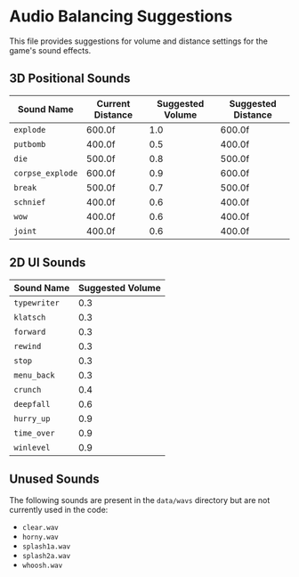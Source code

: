 # Audio Balancing Suggestions

This file provides suggestions for volume and distance settings for the game's sound effects.

## 3D Positional Sounds

| Sound Name | Current Distance | Suggested Volume | Suggested Distance |
|---|---|---|---|
| `explode` | 600.0f | 1.0 | 600.0f |
| `putbomb` | 400.0f | 0.5 | 400.0f |
| `die` | 500.0f | 0.8 | 500.0f |
| `corpse_explode` | 600.0f | 0.9 | 600.0f |
| `break` | 500.0f | 0.7 | 500.0f |
| `schnief` | 400.0f | 0.6 | 400.0f |
| `wow` | 400.0f | 0.6 | 400.0f |
| `joint` | 400.0f | 0.6 | 400.0f |

## 2D UI Sounds

| Sound Name | Suggested Volume |
|---|---|
| `typewriter` | 0.3 |
| `klatsch` | 0.3 |
| `forward` | 0.3 |
| `rewind` | 0.3 |
| `stop` | 0.3 |
| `menu_back` | 0.3 |
| `crunch` | 0.4 |
| `deepfall` | 0.6 |
| `hurry_up` | 0.9 |
| `time_over` | 0.9 |
| `winlevel` | 0.9 |

## Unused Sounds

The following sounds are present in the `data/wavs` directory but are not currently used in the code:

* `clear.wav`
* `horny.wav`
* `splash1a.wav`
* `splash2a.wav`
* `whoosh.wav`
